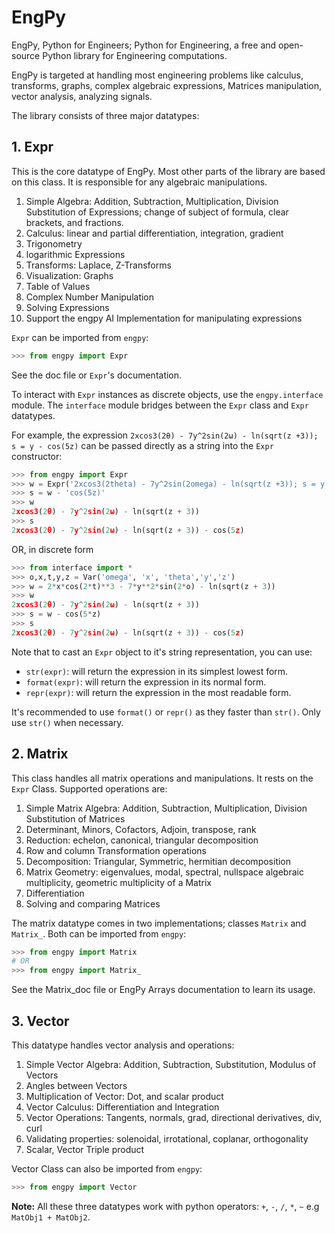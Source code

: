 # EngPy

EngPy, Python for Engineers; Python for Engineering, a free and open-source Python library for Engineering computations.

EngPy is targeted at handling most engineering problems like calculus, transforms, graphs, complex algebraic expressions, Matrices manipulation, vector analysis, analyzing signals.

The library consists of three major datatypes:

## 1. Expr
This is the core datatype of EngPy. Most other parts of the library are based on this class.
It is responsible for any algebraic manipulations.

1.  Simple Algebra: Addition, Subtraction, Multiplication, Division Substitution of Expressions; change of subject of formula, clear brackets, and fractions.
2.  Calculus: linear and partial differentiation, integration, gradient
3.  Trigonometry
4.  logarithmic Expressions
5.  Transforms: Laplace, Z-Transforms
6.  Visualization: Graphs
7.  Table of Values
8.  Complex Number Manipulation
9.  Solving Expressions
10. Support the engpy AI Implementation for manipulating expressions

`Expr` can be imported from `engpy`:

```python
>>> from engpy import Expr
```

See the doc file or `Expr`'s documentation.

To interact with `Expr` instances as discrete objects, use the `engpy.interface` module.
The `interface` module bridges between the `Expr` class and `Expr` datatypes.

For example, the expression `2xcos3(2θ) - 7y^2sin(2ω) - ln(sqrt(z +3)); s = y - cos(5z)` can be passed directly as a string into the `Expr` constructor:
```python
>>> from engpy import Expr
>>> w = Expr('2xcos3(2theta) - 7y^2sin(2omega) - ln(sqrt(z +3)); s = y - cos(5z)')
>>> s = w - 'cos(5z)'
>>> w
2xcos3(2θ) - 7y^2sin(2ω) - ln(sqrt(z + 3))
>>> s
2xcos3(2θ) - 7y^2sin(2ω) - ln(sqrt(z + 3)) - cos(5z)
```

OR, in discrete form
```python
>>> from interface import *
>>> o,x,t,y,z = Var('omega', 'x', 'theta','y','z')
>>> w = 2*x*cos(2*t)**3 - 7*y**2*sin(2*o) - ln(sqrt(z + 3))
>>> w
2xcos3(2θ) - 7y^2sin(2ω) - ln(sqrt(z + 3))
>>> s = w - cos(5*z)
>>> s
2xcos3(2θ) - 7y^2sin(2ω) - ln(sqrt(z + 3)) - cos(5z)
```

Note that to cast an `Expr` object to it's string representation, you can use:
- `str(expr)`: will return the expression in its simplest lowest form.
- `format(expr)`: will return the expression in its normal form.
- `repr(expr)`: will return the expression in the most readable form.

It's recommended to use `format()` or `repr()` as they faster than `str()`. Only use `str()` when necessary.

## 2. Matrix
This class handles all matrix operations and manipulations. It rests on the `Expr` Class.
Supported operations are:
1. Simple Matrix Algebra: Addition, Subtraction, Multiplication, Division
						  Substitution of Matrices
2. Determinant, Minors, Cofactors, Adjoin, transpose, rank
3. Reduction: echelon, canonical, triangular decomposition
4. Row and column Transformation operations
5. Decomposition: Triangular, Symmetric, hermitian decomposition
6. Matrix Geometry: eigenvalues, modal, spectral, nullspace
				   algebraic multiplicity, geometric multiplicity
				   of a Matrix
7. Differentiation
8. Solving and comparing Matrices

The matrix datatype comes in two implementations; classes `Matrix` and `Matrix_`.
Both can be imported from `engpy`:
```python
>>> from engpy import Matrix
# OR
>>> from engpy import Matrix_
```

See the Matrix\_doc file or EngPy Arrays documentation to learn its usage.

## 3. Vector
This datatype handles vector analysis and operations:
1. Simple Vector Algebra: Addition, Subtraction, Substitution, Modulus
						  of Vectors
2. Angles between Vectors
3. Multiplication of Vector: Dot, and scalar product
4. Vector Calculus: Differentiation and Integration
5. Vector Operations: Tangents, normals, grad, directional derivatives,
					  div, curl
6. Validating properties: solenoidal, irrotational, coplanar, orthogonality
7. Scalar, Vector Triple product

Vector Class can also be imported from `engpy`:
```python
>>> from engpy import Vector
```

**Note:** All these three datatypes work with python operators: `+`, `-`, `/`, `*`, `~` e.g `MatObj1 + MatObj2`.

